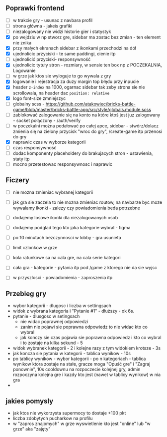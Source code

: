 ## Poprawki frontend
- [ ] w trakcie gry - usunac z navbara profil
- [ ] strona główna - jakeis grafiki
- [ ] niezalogowany nie widzi historie gier i statystyk
- [X] po wejdziu w np stworz gre, sidebar ma zostac bez zmian - ten element nie znika
- [X] przy małych ekranach sidebar z ikonkami przechodzi na dół
- [x] ujednolicic przyciski - te same paddingi, cienie itp
- [ ] ujednolicić przyciski- responsywność
- [x] ujednolicic tytuły stron - rozmiary, w sensie ten box np z POCZEKALNIA, Logowanie
- [ ] w grze jak ktos sie wyloguje to go wywala z gry
- [x] logowanie i rejestracja za duzy margin top błędu przy inpucie
- [x] header `z-index` na 1000, ogarnac sidebar tak zeby strona sie nie scrollowala, na header dac `position: relative`
- [x] logo font-size zmniejszyc
- [ ] globalny scss - https://github.com/atakowiec/bricks-battle-game/blob/master/bricks-battle-app/src/style/globals.module.scss
- [ ] zablokować zalogowanie się na konto na które ktoś jest juz zalogowany - socket połączony - /auth/verify
- [ ] w poczekalni można pedałować po całej apce, sidebar - stwórz/dolacz zmienia się na zielony przycisk "wroc do gry", /create-game itp przenosi do gry
- [X] naprawic czas w wyborze kategorii
- [ ] czas responsywność
- [ ] dodac komponenty placeholdery do brakujacych stron - ustawienia, staty itp
- [ ] mocno przetestowac responsywnosc i naprawic 

## Ficzery
- [ ] nie mozna zmieniac wybranej kategorii
- [ ] jak gra sie zaczela to nie mozna zmieniac routow, na navbarze byc moze wywalamy ikonki - zalezy czy powiadomienia beda potrzebne
- [ ] dodajemy losowe ikonki dla niezalogowanych osob
- [ ] dodajemy podglad tego kto jaka kategorie wybral - figma
- [ ] po 10 minutach bezczynnosci w lobby - gra usunieta
- [ ] limit czlonkow w grze
- [ ] kola ratunkowe sa na cala gre, na cala serie kategori
- [ ] cała gra - kategorie - pytania itp pod /game z ktorego nie da sie wyjsc
- [ ] w przyszlosci - powiadomienia - zaproszenia itp


## Przebieg gry
- wybor kategorii - dlugosc i liczba w settingsach
- widok z wybrana kategoria i "Pytanie #1" - dłuższy - ok 6s.
- pytanie - dlusgosc w setingsach
  - nie widac poprawnej odpowiedzi 
  - zanim nie pojawi sie poprawna odpowiedz to nie widac kto co wybral 
  - jak konczy sie czas pojawia sie poprawna odpowiedz i kto co wybral i to zostaje na kilka sekund - 5
- widok wybranek kategorii - 2 i kolejne razy z tym widokiem krotsze - 3s
- jak koncza sie pytania w kategorii - tablica wynikow - 10s
- po tablicy wynikow - wybor kategorii - po n kategoriach - tablica wynikow ktora zostaje na stałe, gracze moga "Opuść gre" i "Zagraj ponownie", 10s cooldownu na rozpoczecie kolejnej gry, admin rozpoczyna kolejna gre i kazdy kto jest (nawet w tablicy wynikow) w nia gra
- 


## jakies pomysly
- jak ktos nie wykorzysta supermocy to dostaje +100 pkt
- liczba zdobytych pucharkow na profilu
- w "zapros znajomych" w grze wyswietlenie kto jest "online" lub "w grze" aka "zajęty"

